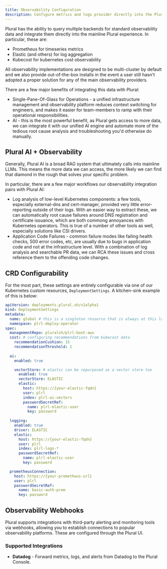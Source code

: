 ```yaml
---
title: Observability Configuration
description: Configure metrics and logs provider directly into the Plural UI 
---
```


Plural has the ability to query multiple backends for standard observability data and integrate them directly into the mainline Plural experience.  In particular, these are:

* Prometheus for timeseries metrics
* Elastic (and others) for log aggregation
* Kubecost for kubernetes cost observability

All observability implementations are designed to be multi-cluster by default and we also provide out-of-the-box installs in the event a user still hasn't adopted a proper solution for any of the main observability providers.

There are a few major benefits of integrating this data with Plural:

* Single-Pane-Of-Glass for Operations - a unified infrastructure management and observability platform reduces context switching for engineers, and makes it easier for team-members to ramp with their operational responsibilities.
* AI - this is the most powerful benefit, as Plural gets access to more data, we can integrate it with our unified AI engine and automate more of the tedious root cause analysis and troubleshooting you'd otherwise do manually.


## Plural AI + Observability

Generally, Plural AI is a broad RAG system that ultimately calls into mainline LLMs.  This means the more data we can access, the more likely we can find that diamond in the rough that solves your specific problem.

In particular, there are a few major workflows our observability integration pairs with Plural AI:

* Log analysis of low-level Kubernetes components: a few tools, especially external-dns and cert-manager, provided very little error-reporting outside of their logs.  With an easier way to extract these, we can automatically root cause failures around DNS registration and certificate issuance, which are both commong annoyances with Kubernetes operators.  This is true of a number of other tools as well, especially solutions like CSI drivers.
* Application Code Failures - common failure modes like failing health checks, 500 error codes, etc, are usually due to bugs in application code and not at the infrastructure level.  With a combination of log analysis and searchable PR data, we can RCA these issues and cross reference them to the offending code changes.

## CRD Configurability

For the most part, these settings are entirely configurable via one of our Kubernetes custom resources, `DeploymentSettings`.  A kitchen-sink example of this is below:

```yaml
apiVersion: deployments.plural.sh/v1alpha1
kind: DeploymentSettings
metadata:
  name: global # this is a singleton resource that is always at this location
  namespace: plrl-deploy-operator
spec:
  managementRepo: pluralsh/plrl-boot-aws
  cost: # configuring recommendations from kubecost data
    recommendationCushion: 15
    recommendationThreshold: 1
    
  ai:
    enabled: true

    vectorStore: # elastic can be repurposed as a vector store too
      enabled: true
      vectorStore: ELASTIC
      elastic:
        host: https://{your-elastic-fqdn}
        user: plrl
        index: plrl-ai-vectors
        passwordSecretRef:
          name: plrl-elastic-user
          key: password
    
  logging:
    enabled: true
    driver: ELASTIC
    elastic:
      host: https://{your-elastic-fqdn}
      user: plrl
      index: plrl-logs-*
      passwordSecretRef:
        name: plrl-elastic-user
        key: password

  prometheusConnection:
    host: https://{your-prometheus-url}
    user: plrl
    passwordSecretRef:
      name: basic-auth-prom
      key: password
```

## Observability Webhooks

Plural supports integrations with third-party alerting and monitoring tools via webhooks, allowing you to establish connections to popular observability platforms. These are configured through the Plural UI.

### Supported Integrations

* **Datadog** - Forward metrics, logs, and alerts from Datadog to the Plural Console.